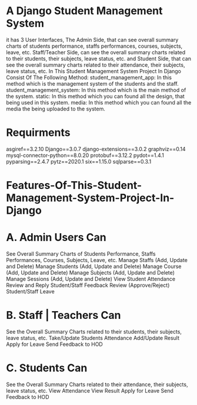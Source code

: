 # A Django Student Management System
it has 3 User Interfaces, The Admin Side, that can see overall summary charts of students performance, 
staffs performances, courses, subjects, leave, etc. Staff/Teacher Side, can see the overall summary charts related to their students, 
their subjects, leave status, etc. and Student Side, that can see the overall summary charts related to their attendance, their subjects, leave status, etc.
In This Student Management System Project In Django Consist Of The Following Method:
student_management_app:
In this method which is the management system of the students and the staff.
student_management_system:
In this method which is the main method of the system.
static:
In this method which you can found all the design, that being used in this system.
media:
In this method which you can found all the media the being uploaded to the system.

# Requirments
asgiref==3.2.10
Django==3.0.7
django-extensions==3.0.2
graphviz==0.14
mysql-connector-python==8.0.20
protobuf==3.12.2
pydot==1.4.1
pyparsing==2.4.7
pytz==2020.1
six==1.15.0
sqlparse==0.3.1

# Features-Of-This-Student-Management-System-Project-In-Django

# A. Admin Users Can
See Overall Summary Charts of Students Performance, Staffs Performances, Courses, Subjects, Leave, etc.
Manage Staffs (Add, Update and Delete)
Manage Students (Add, Update and Delete)
Manage Course (Add, Update and Delete)
Manage Subjects (Add, Update and Delete)
Manage Sessions (Add, Update and Delete)
View Student Attendance
Review and Reply Student/Staff Feedback
Review (Approve/Reject) Student/Staff Leave

# B. Staff | Teachers Can
See the Overall Summary Charts related to their students, their subjects, leave status, etc.
Take/Update Students Attendance
Add/Update Result
Apply for Leave
Send Feedback to HOD

# C. Students Can
See the Overall Summary Charts related to their attendance, their subjects, leave status, etc.
View Attendance
View Result
Apply for Leave
Send Feedback to HOD


